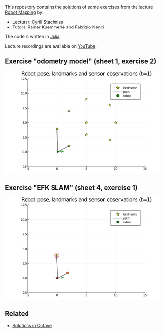 This repository contains the solutions of some exercises from the lecture [Robot Mapping](http://ais.informatik.uni-freiburg.de/teaching/ws13/mapping/) by:

- Lecturer: Cyrill Stachniss
- Tutors: Rainer Kuemmerle and Fabrizio Nenci

The code is written in [Julia](https://julialang.org).

Lecture recordings are available on [YouTube](https://www.youtube.com/playlist?list=PLgnQpQtFTOGQrZ4O5QzbIHgl3b1JHimN_).

## Exercise "odometry model" (sheet 1, exercise 2)

![odometry_model](sheet1-ex2_odometry-model/julia/state.gif)

## Exercise "EFK SLAM" (sheet 4, exercise 1)

![odometry_model](sheet4-ex1_ekf-slam/julia/state.gif)

## Related

- [Solutions in Octave](https://github.com/kiran-mohan/SLAM-Algorithms-Octave)
